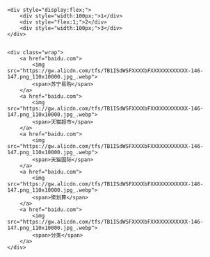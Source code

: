 <!DOCTYPE html>
<html lang="en">
<head>
    <meta charset="UTF-8">
    <meta name="viewport" content="width=device-width, initial-scale=1.0">
    <title>Document</title>
    <style>
        .p1{

        }
        .p2{
            height: 200px;
            background-color: blueviolet;
        }
    </style>
</head>
<body>
    <p class="p1">
        <!-- https://www.cnblogs.com/chenyanlong/p/10551080.html -->
        回流： 当我们对DOM的修改引发了DOM几何尺寸的变化（比如修改元素的宽、高或隐藏元素等）时，
        浏览器需要重新计算元素的几何属性（其他元素的几个属性和位置也会受到影响），然后再将计算的结果绘制出来。
        这个过程就是回流（也叫重排）。

        重绘：当我们对DOM的修改导致了样式的变化、却并未影响其几何属性，
        （比如修改了颜色或背景色）时，浏览器不需要重新计算元素的几何属性、
        直接为该元素重新绘制新的样式（跳过了上图所示额回流环节）。这个过程叫做重绘。

        重绘不一定导致回流，回流一定会导致重绘

        回流是影响最大的
        1. 窗体，字体大小
        2. 增加样式表
        3. 内容变化
        4. class属性
        5. offsetWidth 和 offsetHeight
        6. fixed


        优化：
        1：用transform 代替 top，left ，margin-top， margin-left... 这些位移属性
        2：不要使用 js 代码对dom 元素设置多条样式，选择用一个 className 代替之。
        3：如果确实需要用 js 对 dom 设置多条样式那么可以将这个dom 先隐藏，然后再对其设置
    </p>
    <p class="p2">
        测试
    </p>
</body>
</html>

<!DOCTYPE html>
<html lang="en">
<head>
    <meta charset="UTF-8">
    <meta name="viewport" content="width=device-width, initial-scale=1.0">
    <title>flex</title>
    <style>
        body{
            margin:0;
            padding: 0;
        }
        .wrap{
            display:flex;
            flex-direction: row;
            place-content: flex-start center;
        }
        .wrap a {
            flex:1;
            display:flex;
            flex-direction: column;
            justify-content: center;
            font-size: 12px;
            text-align:center;
        }
        .wrap a img{
            width: 40px;
            height: 40px;
            margin: 4px 10px 2px;
        }
    </style>
</head>
</head>
<body>

    <div style="display:flex;">
        <div style="width:100px;">1</div>
        <div style="flex:1;">2</div>
        <div style="width:100px;">3</div>
    </div>

    
    <div class="wrap">
        <a href="baidu.com">
            <img src="https://gw.alicdn.com/tfs/TB1ISdWSFXXXXbFXXXXXXXXXXXX-146-147.png_110x10000.jpg_.webp">
            <span>苏宁易购</span>
        </a>
        <a href="baidu.com">
            <img src="https://gw.alicdn.com/tfs/TB1ISdWSFXXXXbFXXXXXXXXXXXX-146-147.png_110x10000.jpg_.webp">
            <span>天猫超市</span>
        </a>
        <a href="baidu.com">
            <img src="https://gw.alicdn.com/tfs/TB1ISdWSFXXXXbFXXXXXXXXXXXX-146-147.png_110x10000.jpg_.webp">
            <span>天猫国际</span>
        </a>
        <a href="baidu.com">
            <img src="https://gw.alicdn.com/tfs/TB1ISdWSFXXXXbFXXXXXXXXXXXX-146-147.png_110x10000.jpg_.webp">
            <span>聚划算</span>
        </a>
        <a href="baidu.com">
            <img src="https://gw.alicdn.com/tfs/TB1ISdWSFXXXXbFXXXXXXXXXXXX-146-147.png_110x10000.jpg_.webp">
            <span>分类</span>
        </a>
    </div>
    
</body>
</html>

